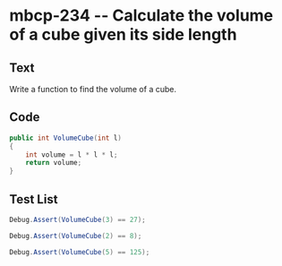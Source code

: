 # mbcp-234 -- Calculate the volume of a cube given its side length

## Text

Write a function to find the volume of a cube.

## Code

```csharp
public int VolumeCube(int l)
{
    int volume = l * l * l;
    return volume;
}
```

## Test List

```csharp
Debug.Assert(VolumeCube(3) == 27);
```

```csharp
Debug.Assert(VolumeCube(2) == 8);
```

```csharp
Debug.Assert(VolumeCube(5) == 125);
```
